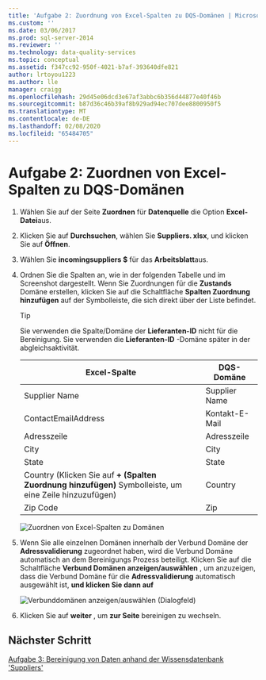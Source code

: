 ```yaml
---
title: 'Aufgabe 2: Zuordnung von Excel-Spalten zu DQS-Domänen | Microsoft-Dokumentation'
ms.custom: ''
ms.date: 03/06/2017
ms.prod: sql-server-2014
ms.reviewer: ''
ms.technology: data-quality-services
ms.topic: conceptual
ms.assetid: f347cc92-950f-4021-b7af-393640dfe821
author: lrtoyou1223
ms.author: lle
manager: craigg
ms.openlocfilehash: 29d45e06dcd3e67af3abbc6b356d44877e40f46b
ms.sourcegitcommit: b87d36c46b39af8b929ad94ec707dee8800950f5
ms.translationtype: MT
ms.contentlocale: de-DE
ms.lasthandoff: 02/08/2020
ms.locfileid: "65484705"
---
```

# <a name="task-2-mapping-excel-columns-to-dqs-domains"></a>Aufgabe 2: Zuordnen von Excel-Spalten zu DQS-Domänen
    
1.  Wählen Sie auf der Seite **Zuordnen** für **Datenquelle** die Option **Excel-Datei**aus.  
  
2.  Klicken Sie auf **Durchsuchen**, wählen Sie **Suppliers. xlsx**, und klicken Sie auf **Öffnen**.  
  
3.  Wählen Sie **incomingsuppliers $** für das **Arbeitsblatt**aus.  
  
4.  Ordnen Sie die Spalten an, wie in der folgenden Tabelle und im Screenshot dargestellt. Wenn Sie Zuordnungen für die **Zustands** Domäne erstellen, klicken Sie auf die Schaltfläche **Spalten Zuordnung hinzufügen** auf der Symbolleiste, die sich direkt über der Liste befindet.  
  
    > [!TIP]  
    >  Sie verwenden die Spalte/Domäne der **Lieferanten-ID** nicht für die Bereinigung. Sie verwenden die **Lieferanten-ID** -Domäne später in der abgleichsaktivität.  
  
    |Excel-Spalte|DQS-Domäne|  
    |------------------|----------------|  
    |Supplier Name|Supplier Name|  
    |ContactEmailAddress|Kontakt-E-Mail|  
    |Adresszeile|Adresszeile|  
    |City|City|  
    |State|State|  
    |Country (Klicken Sie auf **+ (Spalten Zuordnung hinzufügen)** Symbolleiste, um eine Zeile hinzuzufügen)|Country|  
    |Zip Code|Zip|  
  
     ![Zuordnen von Excel-Spalten zu Domänen](../../2014/tutorials/media/et-mappingexcelcolumnstodqsdomains-01.jpg "Zuordnen von Excel-Spalten zu Domänen")  
  
5.  Wenn Sie alle einzelnen Domänen innerhalb der Verbund Domäne der **Adressvalidierung** zugeordnet haben, wird die Verbund Domäne automatisch an dem Bereinigungs Prozess beteiligt. Klicken Sie auf die Schaltfläche **Verbund Domänen anzeigen/auswählen** , um anzuzeigen, dass die Verbund Domäne für die **Adressvalidierung** automatisch ausgewählt ist, **und klicken Sie dann auf**  
  
     ![Verbunddomänen anzeigen/auswählen (Dialogfeld)](../../2014/tutorials/media/et-mappingexcelcolumnstodqsdomains-02.jpg "Verbunddomänen anzeigen/auswählen (Dialogfeld)")  
  
6.  Klicken Sie auf **weiter** , um **zur Seite** bereinigen zu wechseln.  
  
## <a name="next-step"></a>Nächster Schritt  
 [Aufgabe 3: Bereinigung von Daten anhand der Wissensdatenbank 'Suppliers'](../../2014/tutorials/task-3-cleansing-data-against-the-suppliers-knowledge-base.md)  
  
  
